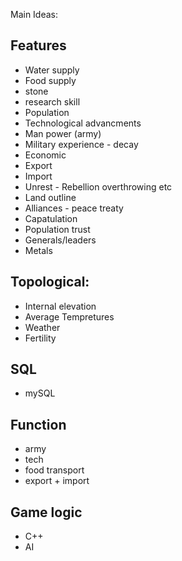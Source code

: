 Main Ideas:

## Features

- Water supply
- Food supply
- stone
- research skill
- Population
- Technological advancments
- Man power (army)
- Military experience - decay
- Economic
- Export
- Import
- Unrest - Rebellion overthrowing etc
- Land outline
- Alliances  - peace treaty
- Capatulation
- Population trust
- Generals/leaders
- Metals

## Topological:
- Internal elevation
- Average Tempretures
- Weather
- Fertility

## SQL
- mySQL

## Function
- army
- tech
- food transport
- export + import

## Game logic 
- C++
- AI
  
